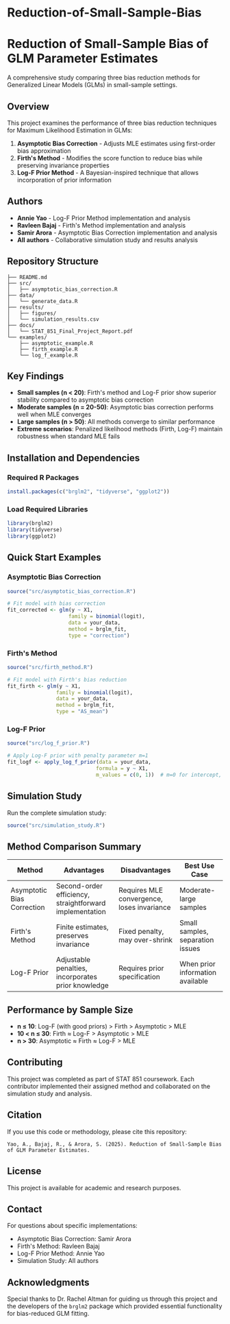 # Reduction-of-Small-Sample-Bias

# Reduction of Small-Sample Bias of GLM Parameter Estimates

A comprehensive study comparing three bias reduction methods for Generalized Linear Models (GLMs) in small-sample settings.

## Overview

This project examines the performance of three bias reduction techniques for Maximum Likelihood Estimation in GLMs:

1. **Asymptotic Bias Correction** - Adjusts MLE estimates using first-order bias approximation
2. **Firth's Method** - Modifies the score function to reduce bias while preserving invariance properties
3. **Log-F Prior Method** - A Bayesian-inspired technique that allows incorporation of prior information

## Authors

- **Annie Yao** - Log-F Prior Method implementation and analysis
- **Ravleen Bajaj**  - Firth's Method implementation and analysis  
- **Samir Arora** - Asymptotic Bias Correction implementation and analysis
- **All authors** - Collaborative simulation study and results analysis

## Repository Structure

```
├── README.md
├── src/
│   ├── asymptotic_bias_correction.R
├── data/
│   └── generate_data.R
├── results/
│   ├── figures/
│   └── simulation_results.csv
├── docs/
│   └── STAT_851_Final_Project_Report.pdf
└── examples/
    ├── asymptotic_example.R
    ├── firth_example.R
    └── log_f_example.R
```

## Key Findings

- **Small samples (n < 20)**: Firth's method and Log-F prior show superior stability compared to asymptotic bias correction
- **Moderate samples (n = 20-50)**: Asymptotic bias correction performs well when MLE converges
- **Large samples (n > 50)**: All methods converge to similar performance
- **Extreme scenarios**: Penalized likelihood methods (Firth, Log-F) maintain robustness when standard MLE fails

## Installation and Dependencies

### Required R Packages

```r
install.packages(c("brglm2", "tidyverse", "ggplot2"))
```

### Load Required Libraries

```r
library(brglm2)
library(tidyverse)
library(ggplot2)
```

## Quick Start Examples

### Asymptotic Bias Correction
```r
source("src/asymptotic_bias_correction.R")

# Fit model with bias correction
fit_corrected <- glm(y ~ X1, 
                    family = binomial(logit), 
                    data = your_data,
                    method = brglm_fit, 
                    type = "correction")
```

### Firth's Method
```r
source("src/firth_method.R")

# Fit model with Firth's bias reduction
fit_firth <- glm(y ~ X1, 
                family = binomial(logit), 
                data = your_data,
                method = brglm_fit, 
                type = "AS_mean")
```

### Log-F Prior
```r
source("src/log_f_prior.R")

# Apply Log-F prior with penalty parameter m=1
fit_logf <- apply_log_f_prior(data = your_data, 
                             formula = y ~ X1, 
                             m_values = c(0, 1))  # m=0 for intercept, m=1 for X1
```

## Simulation Study

Run the complete simulation study:

```r
source("src/simulation_study.R")

```

## Method Comparison Summary

| Method | Advantages | Disadvantages | Best Use Case |
|--------|------------|---------------|---------------|
| Asymptotic Bias Correction | Second-order efficiency, straightforward implementation | Requires MLE convergence, loses invariance | Moderate-large samples |
| Firth's Method | Finite estimates, preserves invariance | Fixed penalty, may over-shrink | Small samples, separation issues |
| Log-F Prior | Adjustable penalties, incorporates prior knowledge | Requires prior specification | When prior information available |

## Performance by Sample Size

- **n ≤ 10**: Log-F (with good priors) > Firth > Asymptotic > MLE
- **10 < n ≤ 30**: Firth ≈ Log-F > Asymptotic > MLE  
- **n > 30**: Asymptotic ≈ Firth ≈ Log-F > MLE

## Contributing

This project was completed as part of STAT 851 coursework. Each contributor implemented their assigned method and collaborated on the simulation study and analysis.

## Citation

If you use this code or methodology, please cite this repository:

```
Yao, A., Bajaj, R., & Arora, S. (2025). Reduction of Small-Sample Bias of GLM Parameter Estimates. 
```

## License

This project is available for academic and research purposes.

## Contact

For questions about specific implementations:
- Asymptotic Bias Correction: Samir Arora
- Firth's Method: Ravleen Bajaj  
- Log-F Prior Method: Annie Yao
- Simulation Study: All authors

## Acknowledgments

Special thanks to Dr. Rachel Altman for guiding us through this project and the developers of the `brglm2` package which provided essential functionality for bias-reduced GLM fitting.

